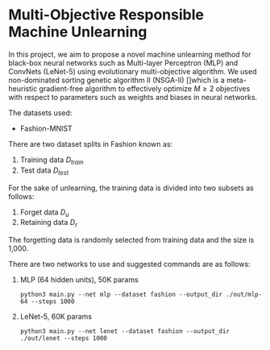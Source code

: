 # Multi-Objective Responsible Machine Unlearning

In this project, we aim to propose a novel machine unlearning method for black-box neural networks such as Multi-layer Perceptron (MLP) and ConvNets (LeNet-5) using evolutionary multi-objective algorithm. We used non-dominated sorting genetic algorithm II (NSGA-II) []which is a meta-heuristic gradient-free algorithm to effectively optimize $`M \ge 2`$ objectives with respect to parameters such as weights and biases in neural networks.

The datasets used:

* Fashion-MNIST

There are two dataset splits in Fashion known as:

1. Training data $`D_{train}`$
2. Test data $`D_{test}`$

For the sake of unlearning, the training data is divided into two subsets as follows:

1. Forget data $`D_{u}`$
2. Retaining data $`D_{r}`$

The forgetting data is randomly selected from training data and the size is 1,000.

There are two networks to use and suggested commands are as follows:

1. MLP (64 hidden units), 50K params

    ```
    python3 main.py --net mlp --dataset fashion --output_dir ./out/mlp-64 --steps 1000
    ```

2. LeNet-5, 60K params

    ```
    python3 main.py --net lenet --dataset fashion --output_dir ./out/lenet --steps 1000
    ```
